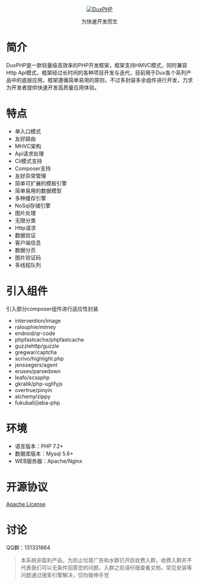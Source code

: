 <p align="center">
  <a href="https://github.com/duxphp/duxphp">
   <img alt="DuxPHP" src="https://github.com/duxphp/duxphp/blob/master/docs/logo.png?raw=true">
  </a>
</p>

<p align="center">
  为快速开发而生
</p>

# 简介

DuxPHP是一款轻量级高效率的PHP开发框架，框架支持HMVC模式，同时兼容Http Api模式，框架经过长时间的各种项目开发与迭代，目前用于Dux各个系列产品中的底层应用，框架遵循简单易用的原则，不过多封装多余组件进行开发，力求为开发者提供快速开发高质量应用体验。

# 特点

- 单入口模式
- 友好路由
- MHVC架构
- Api请求处理
- Cli模式支持
- Composer支持
- 友好异常管理
- 简单可扩展的模板引擎
- 简单易用的数据模型
- 多种缓存引擎
- NoSql存储引擎
- 图片处理
- 无限分类
- Http请求
- 数据验证
- 客户端信息
- 数据分页
- 图片验证码
- 多线程队列

# 引入组件
引入部分composer组件进行适应性封装

- intervention/image
- ralouphie/mimey
- endroid/qr-code
- phpfastcache/phpfastcache
- guzzlehttp/guzzle
- gregwar/captcha
- scrivo/highlight.php
- jenssegers/agent
- erusev/parsedown
- leafo/scssphp
- gkralik/php-uglifyjs
- overtrue/pinyin
- alchemy/zippy
- fukuball/jieba-php

# 环境

- 语言版本：PHP 7.2+
- 数据库版本：Mysql 5.6+
- WEB服务器：Apache/Nginx

# 开源协议

[Apache License](https://github.com/duxphp/duxphp/blob/master/LICENSE) 

# 讨论

QQ群：131331864

> 本系统非盈利产品，为防止垃圾广告和水群已开启收费入群，收费入群并不代表我们可以无条件回答您的问题，入群之前请仔细查看文档，常见安装等问题通过搜索引擎解决，切勿做伸手党